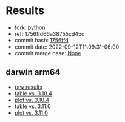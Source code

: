 # Results

- fork: python
- ref: 1756ffd66a38755cd45d
- commit hash: [1756ffd](https://github.com/python/cpython/commit/1756ffd)
- commit date: 2022-09-12T11:09:31-06:00
- commit merge base: [None](https://github.com/python/cpython/commit/None)

## darwin arm64

- [raw results](bm-20220912-darwin-arm64-python-1756ffd66a38755cd45d-3.12.0a0-1756ffd.json)
- [table vs. 3.10.4](bm-20220912-darwin-arm64-python-1756ffd66a38755cd45d-3.12.0a0-1756ffd-vs-3.10.4.md)
- [plot vs. 3.10.4](bm-20220912-darwin-arm64-python-1756ffd66a38755cd45d-3.12.0a0-1756ffd-vs-3.10.4.png)
- [table vs. 3.11.0](bm-20220912-darwin-arm64-python-1756ffd66a38755cd45d-3.12.0a0-1756ffd-vs-3.11.0.md)
- [plot vs. 3.11.0](bm-20220912-darwin-arm64-python-1756ffd66a38755cd45d-3.12.0a0-1756ffd-vs-3.11.0.png)


